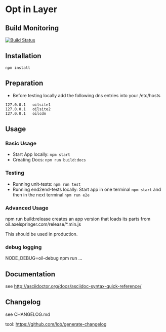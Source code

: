 # Opt in Layer

## Build Monitoring
[![Build Status](https://jenkins.ipool.asideas.de/buildStatus/icon?job=OIL-build)](https://jenkins.ipool.asideas.de/job/OIL-build/)

## Installation

```
npm install
```

## Preparation

* Before testing locally add the following dns entries into your /etc/hosts
```
127.0.0.1	oilsite1
127.0.0.1	oilsite2
127.0.0.1	oilcdn
```

## Usage

### Basic Usage

* Start App locally: `npm start`
* Creating Docs: `npm run build:docs`

### Testing 

* Running unit-tests: `npm run test`
* Running end2end-tests locally: Start app in one terminal `npm start` and then in the next terminal `npm run e2e`

### Advanced Usage

npm run build:release creates an app version that loads its parts
from oil.axelspringer.com/release/*.min.js

This should be used in production.

### debug logging

NODE_DEBUG=oil-debug npm run ...


## Documentation

see http://asciidoctor.org/docs/asciidoc-syntax-quick-reference/


## Changelog

see CHANGELOG.md

tool: https://github.com/lob/generate-changelog
